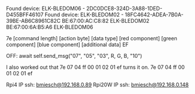 Found device: ELK-BLEDOM06 - 2DC0DCE8-324D-3A88-1DED-D455BFF46107
Found device: ELK-BLEDOM02 - 18FC4642-ADEA-7B0A-39BE-AB6C8961C82C
BE:67:00:AC:C8:82 ELK-BLEDOM02
BE:67:00:6A:B5:A6 ELK-BLEDOM06



7e [command length] [action byte] [data type] [red component] [green component] [blue component] [additional data] EF

OFF: await self.send_msg("07", "05", "03", R, G, B, "10")
    

I also worked out that 7e 07 04 ff 00 01 02 01 ef turns it on.
7e 07 04 ff 00 01 02 01 ef



Rpi4 IP ssh:  bmiesch@192.168.0.89
Rpi20W IP ssh: bmiesch@192.168.0.148